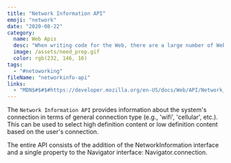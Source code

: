 ```yaml
---
title: "Network Information API"
emoji: "network"
date: "2020-08-22"
category:
  name: Web Apis
  desc: "When writing code for the Web, there are a large number of Web APIs available. Web APIs are typically used with JavaScript, although this doesn't always have to be the case."
  image: /assets/need_prep.gif
  color: rgb(232, 146, 16)
tags:
  - "#netoworking"
fileName: "networkinfo-api"
links: 
  - "MDN$#$#$#https://developer.mozilla.org/en-US/docs/Web/API/Network_Information_API"
---
```

The `Network Information API` provides information about the system's connection in terms of general connection type (e.g., 'wifi', 'cellular', etc.). This can be used to select high definition content or low definition content based on the user's connection. 

The entire API consists of the addition of the NetworkInformation interface and a single property to the Navigator interface: Navigator.connection.